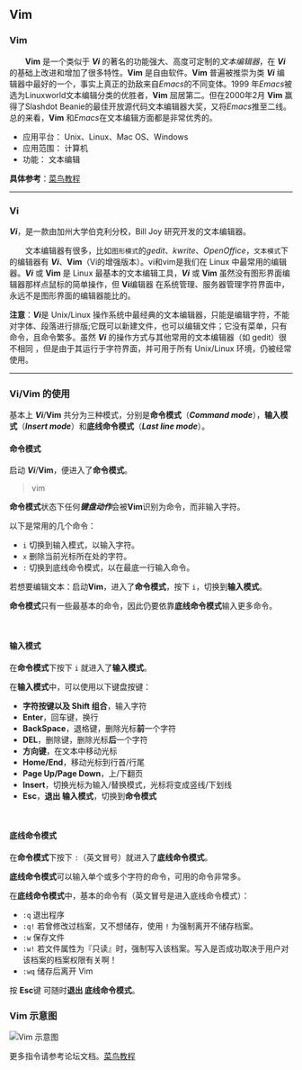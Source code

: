 ## Vim

### Vim

&emsp;&emsp;**Vim** 是一个类似于 ***Vi*** 的著名的功能强大、高度可定制的*文本编辑器*，在 ***Vi*** 的基础上改进和增加了很多特性。**Vim** 是自由软件。**Vim** 普遍被推崇为类 ***Vi*** 编辑器中最好的一个，事实上真正的劲敌来自*Emacs*的不同变体。1999 年*Emacs*被选为Linuxworld文本编辑分类的优胜者，**Vim** 屈居第二。但在2000年2月 **Vim** 赢得了Slashdot Beanie的最佳开放源代码文本编辑器大奖，又将*Emacs*推至二线。总的来看，**Vim** 和*Emacs*在文本编辑方面都是非常优秀的。

* 应用平台： Unix、Linux、Mac OS、Windows
* 应用范围： 计算机
* 功能： 文本编辑

**具体参考**：[菜鸟教程](https://www.runoob.com/linux/linux-vim.html)

***

### Vi

***Vi***，是一款由加州大学伯克利分校，Bill Joy 研究开发的文本编辑器。

&emsp;&emsp;文本编辑器有很多，比如`图形模式`的*gedit*、*kwrite*、*OpenOffice*，`文本模式`下的编辑器有 ***Vi***、**Vim**（Vi的增强版本）。vi和vim是我们在 Linux 中最常用的编辑器。***Vi*** 或 **Vim** 是 Linux 最基本的文本编辑工具，***Vi*** 或 **Vim** 虽然没有图形界面编辑器那样点鼠标的简单操作，但 **Vi**编辑器 在系统管理、服务器管理字符界面中，永远不是图形界面的编辑器能比的。

**注意**：***Vi***是 Unix/Linux 操作系统中最经典的文本编辑器，只能是编辑字符，不能对字体、段落进行排版;它既可以新建文件，也可以编辑文件；它没有菜单，只有命令，且命令繁多。虽然 ***Vi*** 的操作方式与其他常用的文本编辑器（如 gedit）很不相同 ，但是由于其运行于字符界面，并可用于所有 Unix/Linux 环境，仍被经常使用。

***

### Vi/Vim 的使用

基本上 ***Vi***/**Vim** 共分为三种模式，分别是**命令模式**（***Command mode***），**输入模式**（***Insert mode***）和**底线命令模式**（***Last line mode***）。

#### 命令模式

启动 ***Vi***/**Vim**，便进入了**命令模式**。
> vim <File Name>

**命令模式**状态下任何***键盘动作***会被**Vim**识别为命令，而非输入字符。

以下是常用的几个命令：

* `i`  切换到输入模式，以输入字符。
* `x`  删除当前光标所在处的字符。
* `:`  切换到底线命令模式，以在最底一行输入命令。

若想要编辑文本：启动**Vim**，进入了**命令模式**，按下 `i`，切换到**输入模式**。

**命令模式**只有一些最基本的命令，因此仍要依靠**底线命令模式**输入更多命令。

<br/>

#### 输入模式

在**命令模式**下按下 `i` 就进入了**输入模式**。

在**输入模式**中，可以使用以下键盘按键：

* **字符按键以及 Shift 组合**，输入字符
* **Enter**，回车键，换行
* **BackSpace**，退格键，删除光标**前**一个字符
* **DEL**，删除键，删除光标**后**一个字符
* **方向键**，在文本中移动光标
* **Home/End**，移动光标到行首/行尾
* **Page Up/Page Down**，上/下翻页
* **Insert**，切换光标为输入/替换模式，光标将变成竖线/下划线
* **Esc**，**退出 输入模式**，切换到**命令模式**

<br/>

#### 底线命令模式

在**命令模式**下按下 `:`（英文冒号）就进入了**底线命令模式**。

**底线命令模式**可以输入单个或多个字符的命令，可用的命令非常多。

在**底线命令模式**中，基本的命令有（英文冒号是进入底线命令模式）：

* `:q`  退出程序
* `:q!`	 若曾修改过档案，又不想储存，使用 `!` 为强制离开不储存档案。
* `:w`  保存文件
* `:w!`  若文件属性为『只读』时，强制写入该档案。写入是否成功取决于用户对该档案的档案权限有关啊！
* `:wq`  储存后离开 Vim

按 **Esc**键 可随时**退出 底线命令模式**。

### Vim 示意图

![Vim 示意图]()

更多指令请参考论坛文档。[菜鸟教程](https://www.runoob.com/linux/linux-vim.html)